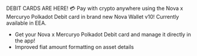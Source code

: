 DEBIT CARDS ARE HERE! 💳
Pay with crypto anywhere using the Nova x Mercuryo Polkadot Debit card in brand new Nova Wallet v10! 
Currently available in EEA.

- Get your Nova x Mercuryo Polkadot Debit card and manage it directly in the app!
- Improved fiat amount formatting on asset details